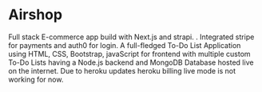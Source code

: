 # Airshop
Full stack E-commerce app build with Next.js and strapi. . Integrated stripe for payments and auth0 for login. A full-fledged To-Do List Application using HTML, CSS, Bootstrap, javaScript for frontend with multiple custom To-Do Lists having a Node.js backend and MongoDB Database hosted live on the internet. 
Due to heroku updates heroku billing live mode is not working for now.
